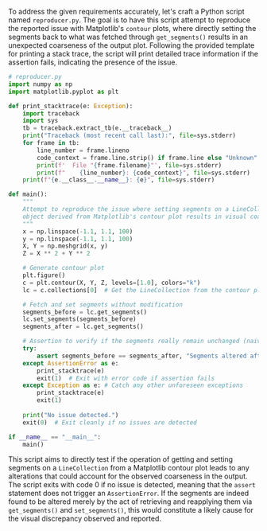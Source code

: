 To address the given requirements accurately, let's craft a Python script named `reproducer.py`. The goal is to have this script attempt to reproduce the reported issue with Matplotlib's `contour` plots, where directly setting the segments back to what was fetched through `get_segments()` results in an unexpected coarseness of the output plot. Following the provided template for printing a stack trace, the script will print detailed trace information if the assertion fails, indicating the presence of the issue.

```python
# reproducer.py
import numpy as np
import matplotlib.pyplot as plt

def print_stacktrace(e: Exception):
    import traceback
    import sys
    tb = traceback.extract_tb(e.__traceback__)
    print("Traceback (most recent call last):", file=sys.stderr)
    for frame in tb:
        line_number = frame.lineno
        code_context = frame.line.strip() if frame.line else "Unknown"
        print(f'  File "{frame.filename}"', file=sys.stderr)
        print(f"    {line_number}: {code_context}", file=sys.stderr)
    print(f"{e.__class__.__name__}: {e}", file=sys.stderr)

def main():
    """
    Attempt to reproduce the issue where setting segments on a LineCollection
    object derived from Matplotlib's contour plot results in visual coarseness.
    """
    x = np.linspace(-1.1, 1.1, 100)
    y = np.linspace(-1.1, 1.1, 100)
    X, Y = np.meshgrid(x, y)
    Z = X ** 2 + Y ** 2

    # Generate contour plot
    plt.figure()
    c = plt.contour(X, Y, Z, levels=[1.0], colors="k")
    lc = c.collections[0]  # Get the LineCollection from the contour plot

    # Fetch and set segments without modification
    segments_before = lc.get_segments()
    lc.set_segments(segments_before)
    segments_after = lc.get_segments()

    # Assertion to verify if the segments really remain unchanged (naive check)
    try:
        assert segments_before == segments_after, "Segments altered after get/set operation."
    except AssertionError as e:
        print_stacktrace(e)
        exit(1)  # Exit with error code if assertion fails
    except Exception as e: # Catch any other unforeseen exceptions
        print_stacktrace(e)
        exit(1)
    
    print("No issue detected.")
    exit(0)  # Exit cleanly if no issues are detected

if __name__ == "__main__":
    main()
```

This script aims to directly test if the operation of getting and setting segments on a `LineCollection` from a Matplotlib contour plot leads to any alterations that could account for the observed coarseness in the output. The script exits with code 0 if no issue is detected, meaning that the `assert` statement does not trigger an `AssertionError`. If the segments are indeed found to be altered merely by the act of retrieving and reapplying them via `get_segments()` and `set_segments()`, this would constitute a likely cause for the visual discrepancy observed and reported.